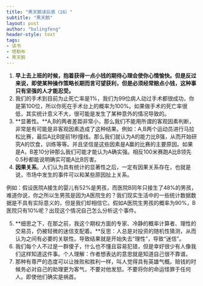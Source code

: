 ```yaml
---
title: "黑天鹅读后感（16）"
subtitle: "黑天鹅"
layout: post
author: "bulingfeng"
header-style: text
tags:
- 读书
- 塔勒布
- 黑天鹅
---
```


1. **早上去上班的时候，抱着获得一点小钱的期待心理会使你心情愉快。但是反过来说，即使某种操作策略长期而言可望获利，但是必须经常赔点小钱，这种事只有坚强的人才能忍受。**
2. 我们的手术到目前为止死亡率是1%，我们为99位病人动过手术都很成功，你是第100位，所以你死在手术台上的概率为100%。如果做手术的死亡率很低，其实统计意义不大，很可能是发生了某种意外的情况导致的。
3. **显著性。**A,B的两者差距非常小，那么我们不能用所谓的客观因素判断，非常是有可能是非客观因素造成了这种结果。例如：A,B两个运动员进行马拉松比赛，最后A比B提前1秒撞线。那么我们就认为A的能力比B强，从而开始研究A的饮食，训练等等。并且坚信是这些因素是A赢的比赛的主要原因。如果是A，B差10分钟那么我们可能才能认为A确实强。相反100米赛跑A比B领先0.5秒都能说明确实可能A比B厉害。
4. **因果关系**。人们认为具有统计的显著性之后，一定有因果关系存在，也就是说，市场中发生的事件可以和某些原因扯上关系。

例如：假设医院A接生的婴儿有52%是男孩，而医院B同年只接生了48%的男孩，难道你说，你之所以生男孩是因为A医院生的？我们现实生活中的一些统计数据数据是不具有实际意义的，但是我们却相信它。假如A医院生男孩的概率为90%，B医院只有10%呢？出现这个情况自己怎么分析这个事件。

5. **细思之下，在那之前，我这个期权方面的专家、冷静的概率计算者、理性的交易员，仍被轻微的迷信支配着。**反思：人总是对投资的随机性猜测，从而认为之间有必要的关联性。导致结果就是开始失去“理性”，导致“迷信”。
6. 我们每个人不过是一群傻子，什么也不懂且容易犯错，但是幸好很少有人像我们这样知道这件事。个人理解：作者想表达的意思就是知道自己很不靠谱。
7. 那种有尊严的态度可以让挫败和胜利一样，叫人觉得具有英雄气概。赔钱的时候务必对自己的助理更为客气，不要对他发怒。不要将你的命运怪罪于任何人。即使他们确实是祸首。